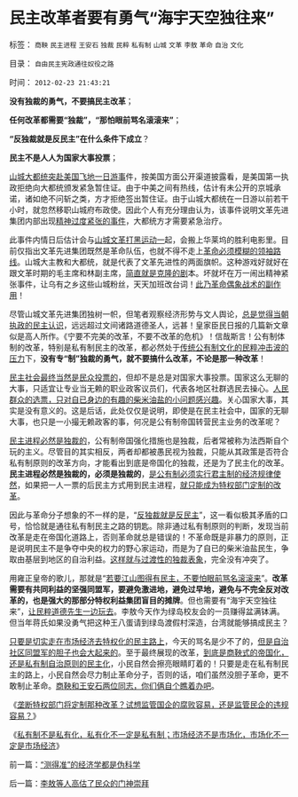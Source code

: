 # 民主改革者要有勇气“海宇天空独往来”

标签： `商鞅` `民主进程` `王安石` `独裁` `民粹` `私有制` `山城` `文革` `李敖` `革命` `自治` `文化` 

目录： `自由民主宪政通往奴役之路`

时间： `2012-02-23 21:43:21`

**没有独裁的勇气，不要搞民主改革**；

**任何改革都需要“独裁”，“那怕眼前骂名滚滚来”**；

**“反独裁就是反民主”在什么条件下成立**？

**民主不是人人为国家大事投票**；

[山城大都统突赴美国飞地一日游事](../../../2012/2/10/今天的股市太不够精彩啦！.md)件，按美国方面公开渠道披露看，是美国第一执政拒绝向大都统颁发紧急暂住证。由于中美之间有热线，估计有未公开的京城承诺，诸如绝不问斩之类，方才拒绝签出暂住证。由于山城大都统在一日游以前若干小时，就忽然移职山城府布政使。因此个人有充分理由认为，该事件说明文革先进集团内部出现[精神过度紧张的事件](http://blog.sina.com.cn/s/blog_5ec949540100ydvr.html)，大都统方才需要紧急治疗。

此事件内情日后估计会与[山城文革打黑运动一](../../../2010/2/27/扬我警威“我是兔子，我是兔子”.md)起，会搬上华莱坞的胜利电影里。目前仅指出文革先进集团既然是革命队伍，也就不得不走上[革命必须模糊的领袖路线](../../../2012/2/19/革命必须模糊，阴谋论必不可少；货币战争和转基因.md)。山城大主教和大都统，就是代表了文革先进性的两面旗帜。这种游戏好就好在跟文革时期的毛主席和林副主席，[简直就是克隆的剧](../../../2010/12/3/帝国兴亡动物有责，罗马皇帝走狗的本职工作.md)本。坏就坏在万一闹出精神紧张事件，让乌有之乡这些山城粉丝，天天加班改台词！[此乃革命偶象战术的副作用](../../../2010/12/3/拜占庭新兴太监，打黑和替罪羊.md)！

尽管山城文革先进集团独树一帜，但笔者观察经济形势与文人舆论，[总是觉得当朝执政的民主认识](../../../2009/6/22/要相信党和政府，要相信人民和民主.md)，远远超过文间诸路道德圣人，远甚！皇家臣民日报的几篇新文章似是高人所作。《宁要不完美的改革，不要不改革的危机》！信哉斯言！公有制体制的改革，特别是私有制民主的改革，都必然处于[传统公有制文化的民粹冲击波的压力](../../../2012/2/11/民粹冲击波！唯恐天下不乱的革命素质.md)下，**没有专“制”独裁的勇气，就不要搞什么改革，不论是那一种改革**！

[民主社会最终当然是民众投票的](../../../2012/2/22/私有制不是私有化，市场经济不是市场化，民主不是选举化.md)，但却不是总是对国家大事投票。国家这么无聊的大事，只适宜让专业当无赖的职业政客议员们，代表各地区社群选民去操心。[人民群众的选票，只对自已身边的有趣的柴米油盐的小问题感兴趣](../../../2010/9/15/民主就是民生！天生就是柴米油盐.md)。关心国家大事，其实是没有意义的。这是后话，此处仅仅是说明，即使是在民主社会中，国家的无聊大事，也只是一小撮无赖政客的事，何况是公有制帝国转营民主业务的改革呢？

[民主进程必然是独裁的](../../../2011/10/25/民主进程中有一个“独裁”对抗多数人暴政的过程.md)，公有制帝国强化措施也是独裁，后者常被称为法西斯自个玩的主义。尽管目的其实相反，两者却都被愚民视为独裁，只能从其政策是否符合私有制原则的改革方向，才能看出到底是帝国化的独裁，还是为了民主化的改革。**民主进程必然是独裁的，必须是独裁的**，[是公有制必须实行君主制的经济规律使然](../../../2011/11/9/“专制独裁”类似公司管理模式.md)，如果把一人一票的后民主方式用到民主进程，[就只能成为特权部门定制的改革](../../../2012/2/21/证监会新政又是金融垄断集团定制的改革吗？.md)。

因此与革命分子想象的不一样的是，“[反独裁就是反民主](../../../2011/8/16/胡乱反政府，就是反民主.md)”，这一看似极其矛盾的口号，恰恰就是通往私有制民主之路的钥匙。除非通过私有制原则的判断，发现当前改革是走在帝国化道路上，否则革命就总是错误的！不革命既是非暴力的原则，正是说明民主不是争夺中央的权力的野心家运动，而是为了自已的柴米油盐民生，争取由基层到地区的自治利益。[这样就与过渡性的独裁表象](../../../2011/11/4/独裁者未必真独裁，贪官未必真的是贪.md)，完全没有冲突了。

用雍正皇帝的歌儿，那就是“[若要江山图得有民主，不要怕眼前骂名滚滚来](../../../2011/10/30/脱离私有制的“民主”将毁于民粹冲击波.md)”。**改革需要有共同利益的坚强同盟军，要避免激进地，避免过早地，避免与不完全反对改革的，也是强大的那部分特权利益集团盲目的摊牌**。但也需要有“海宇天空独往来”，[让民粹道德先生一边玩去](../../../2012/2/2/左得可怕！懂得不革命的只是一小撮；.md)。李敖今天作为绿岛校友会的一员赚得盆满钵满。但当年蒋氏如果没勇气把这种王八蛋请到绿岛渡假村深造，台湾就能够搞成民主？

[只要是切实走在市场经济去特权化的民主路上](../../../2009/7/19/市场经济去特权化中国经济唯一的出路.md)，今天的骂名是少不了的，[但是自治社区同盟军的胆子也会大起来的](../../../2012/1/4/民主进程，既非从下而上，也非从上而下.md)。至于最终展现的改革，[到底是商鞅式的帝国化，还是私有制自治原则的民主化](../../../2011/10/26/私有制是识别民主的唯一根据.md)，小民自然会擦亮眼睛盯着的！只要是走在私有制民主的路上，小民自然会尽力制止革命分子，否则的话，咱们虽然没胆子革命，更不敢制止革命。[商鞅和王安石两位同志，你们俩自个瞧着办吧](../../../2010/6/8/民主和专制优劣比较约束定理;商鞅变法和最失败的法家.md)。

《[垄断特权部门将定制那种改革？试想监管国企的腐败容易，还是监管民企的违规容易？](../../../2012/2/21/证监会新政又是金融垄断集团定制的改革吗？.md)》

《[私有制不是私有化，私有化不一定是私有制；市场经济不是市场化，市场化不一定是市场经济](../../../2012/2/22/私有制不是私有化，市场经济不是市场化，民主不是选举化.md)》



前一篇：[“测得准”的经济学都是伪科学](../../../2012/2/23/“测得准”的经济学都是伪科学.md)

后一篇：[李敖等人高估了民众的门神崇拜](../../../2012/2/23/李敖等人高估了民众的门神崇拜.md)
